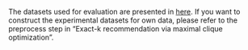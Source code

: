 The datasets used for evaluation are presented in [here](https://drive.google.com/drive/folders/11BcZCuapfevSzORMrw7rPsOFi0dJvj2C?usp=sharing). If you want to construct the experimental datasets for own data, please refer to the preprocess step in “Exact-k recommendation via maximal clique optimization”.
